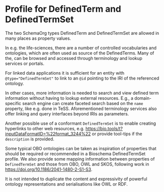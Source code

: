 # Profile for DefinedTerm and DefinedTermSet

The two SchemaOrg types DefinedTerm and DefinedTermSet
are allowed in many places as property values.

In e.g. the life-sciences, there are a number of controlled vocabularies
and ontologies, which are often used as source of the DefinedTerms.
Many of the, can be browsed and accessed through terminology and lookup services or portals.

For linked data applications it is sufficient for an entity
with `@type="DefinedTermSet"` to link to an `@id` pointing to the IRI
of the referenced ontology.

In other cases, more information is needed to search and view defined term information
without having to lookup external resources. E.g., a domain-specific search engine
can create faceted search based on the `name` property, like e.g. done in TeSS.
Aforementioned terminology services also offer linking and query interfaces
beyond IRIs as parameters.

Another possible use of a conformant `DefinedTermSet`
is to enable creating hyperlinks to other web resources, e.g.
https://bio.tools/t?inputDataFormatID=%22format_3244%22
or provide tool-tips if the `description` is provided.

Some typical OBO ontologies can be taken as inspiration of properties that should be
required or recommended in a Bioschema DefinedTermSet profile. We also provide
some mapping information between properties of `DefinedTermSet`
and those from OBO, OWL and SKOS, following work in https://doi.org/10.1186/2041-1480-2-S1-S3.

It is not intended to duplicate the content and expressivity
of powerful ontology representations and serialisations like OWL or RDF.
